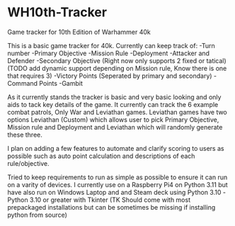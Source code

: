 # WH10th-Tracker
Game tracker for 10th Edition of Warhammer 40k

This is a basic game tracker for 40k. 
Currently can keep track of:
  -Turn number
  -Primary Objective
  -Mission Rule
  -Deployment
  -Attacker and Defender
  -Secondary Objective (Right now only supports 2 fixed or tatical) (TODO add dynamic support depending on Mission rule, Know there is one that requires 3)
  -Victory Points (Seperated by primary and secondary)
  -Command Points
  -Gambit

As it currently stands the tracker is basic and very basic looking and only aids to tack key details of the game. It currently can track the 6 example combat patrols, Only War and Leviathan games.
Leviathan games have two options Leviathan (Custom) which allows user to pick Primary Objective, Mission rule and Deployment and Leviathan which will randomly generate these three.

I plan on adding a few features to automate and clarify scoring to users as possible such as auto point calculation and descriptions of each rule/objective.

Tried to keep requirements to run as simple as possible to ensure it can run on a varity of devices. I currently use on a Raspberry Pi4 on Python 3.11 but have also run on Windows Laptop and and Steam deck using Python 3.10
  -Python 3.10 or greater with Tkinter (TK Should come with most prepackaged installations but can be sometimes be missing if installing python from source)
